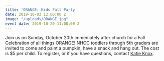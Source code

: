 ```yaml
---
title: 'ORANGE: Kids Fall Party'
date: 2019-10-03 12:00:00 Z
image: "/uploads/ORANGE.jpg"
event date: 2019-10-20 11:00:00 Z
---
```


Join us on Sunday, October 20th immediately after church for a Fall Celebration of all things ORANGE! NHCC toddlers through 5th graders are invited to come and paint a pumpkin, have a snack and hang out. The cost is $5 per child. To register, or if you have questions, contact [Katie Knox](Katie@northhillschristian.church). 